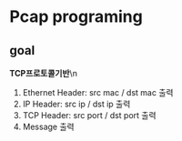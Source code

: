 # Pcap programing
## goal
**TCP프로토콜기반**\n
1. Ethernet Header: src mac / dst mac 출력
2. IP Header: src ip / dst ip 출력
3. TCP Header: src port / dst port 출력
4. Message 출력

